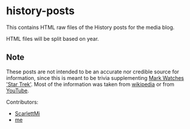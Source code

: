 # history-posts

This contains HTML raw files of the History posts for the media blog.

HTML files will be split based on year.

## Note

These posts are not intended to be an accurate nor credible source for information, since this is meant to be trivia supplementing [Mark Watches 'Star Trek'][]. Most of the information was taken from [wikipedia][] or from [YouTube][].

Contributors:
- [ScarlettMi][] 
- [me][]

[Mark Watches 'Star Trek']: http://markwatches.net/reviews/star-trek
[wikipedia]: https://en.wikipedia.org/
[YouTube]: https://www.youtube.com/
[ScarlettMi]: http://intensedebate.com/people/ScarlettMi/
[me]: http://intensedebate.com/people/OcamposMoon/
